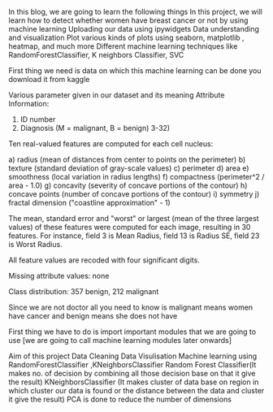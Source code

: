 In this blog, we are going to learn the following things
In this project, we will learn how to detect whether women have breast cancer or not by using machine learning
Uploading our data using ipywidgets
Data understanding and visualization
Plot various kinds of plots using seaborn, matplotlib , heatmap, and much more
Different machine learning techniques like RandomForestClassifier, K neighbors Classifier, SVC

First thing we need is data on which this machine learning can be done you download it from kaggle

Various parameter given in our dataset and its meaning
Attribute Information:

1) ID number
2) Diagnosis (M = malignant, B = benign)
3-32)

Ten real-valued features are computed for each cell nucleus:

a) radius (mean of distances from center to points on the perimeter)
b) texture (standard deviation of gray-scale values)
c) perimeter
d) area
e) smoothness (local variation in radius lengths)
f) compactness (perimeter^2 / area - 1.0)
g) concavity (severity of concave portions of the contour)
h) concave points (number of concave portions of the contour)
i) symmetry
j) fractal dimension ("coastline approximation" - 1)

The mean, standard error and "worst" or largest (mean of the three
largest values) of these features were computed for each image,
resulting in 30 features. For instance, field 3 is Mean Radius, field
13 is Radius SE, field 23 is Worst Radius.

All feature values are recoded with four significant digits.

Missing attribute values: none

Class distribution: 357 benign, 212 malignant

Since we are not doctor all you need to know is malignant means women have cancer and benign means she does not have

First thing we have to do is import important modules that we are going to use [we are going to call machine learning modules later onwards]


Aim of this project
Data Cleaning
Data Visulisation
Machine learning using RandomForestClassifier ,KNeighborsClassifier 
Random Forest Classifier(It makes no. of decision by combining all those decision base on that it give the result)
KNeighborsClassifier (It makes cluster of data base on region in which cluster our data is found or the distance between the data and cluster it give the result)
PCA is done to reduce the number of dimensions

